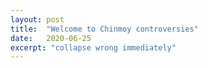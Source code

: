 ```yaml
---
layout: post
title:  "Welcome to Chinmoy controversies"
date:   2020-06-25
excerpt: "collapse wrong immediately"
---
```

